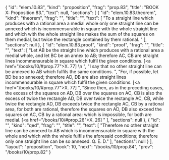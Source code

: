 {
  "id": "elem.10.83",
  "kind": "proposition",
  "frag": "prop.83",
  "title": "BOOK X: Proposition 83.",
  "text": null,
  "sections": [
    {
      "id": "elem.10.83.theorem",
      "kind": "theorem",
      "frag": "",
      "title": "",
      "text": [
        "To a straight line which produces with a rational area a medial whole only one straight line can be annexed which is incommensurable in square with the whole straight line and which with the whole straight line makes the sum of the squares on them medial, but twice the rectangle contained by them rational. "
      ],
      "sections": null
    },
    {
      "id": "elem.10.83.proof",
      "kind": "proof",
      "frag": "",
      "title": "",
      "text": [
        "Let AB be the straight line which produces with a rational area a medial whole, and let BC be an annex to AB; therefore AC, CB are straight lines incommensurable in square which fulfil the given conditions. [<a href=\"/books/10/#prop.77\">X. 77</a>] \n      ",
        "I say that no other straight line can be annexed to AB which fulfils the same conditions. ",
        "For, if possible, let BD be so annexed; therefore AD, DB are also straight lines incommensurable in square which fulfil the given conditions. [<a href=\"/books/10/#prop.77\">X. 77</a>] ",
        "Since then, as in the preceding cases, the excess of the squares on AD, DB over the squares on AC, CB is also the excess of twice the rectangle AD, DB over twice the rectangle AC, CB, while twice the rectangle AD, DB exceeds twice the rectangle AC, CB by a rational area, for both are rational, therefore the squares on AD, DB also exceed the squares on AC, CB by a rational area: which is impossible, for both are medial. [<a href=\"/books/10/#prop.26\">X. 26</a>] "
      ],
      "sections": null
    },
    {
      "id": "",
      "kind": "qed",
      "frag": "",
      "title": "",
      "text": [
        "Therefore no other straight line can be annexed to AB which is incommensurable in square with the whole and which with the whole fulfils the aforesaid conditions; therefore only one straight line can be so annexed. Q. E. D."
      ],
      "sections": null
    }
  ],
  "layout": "proposition",
  "book": 10,
  "next": "/books/10/prop.84",
  "prev": "/books/10/prop.82"
}

